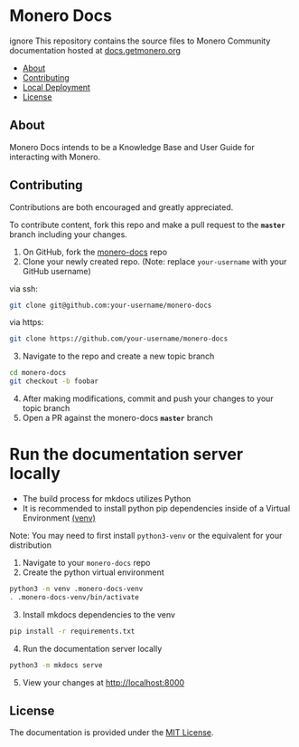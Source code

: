 # Monero Docs
ignore
This repository contains the source files to Monero Community documentation hosted at [docs.getmonero.org](https://docs.getmonero.org)

- [About](#about)
- [Contributing](#contributing)
- [Local Deployment](#run-the-documentation-server-locally)
- [License](#license)

## About

Monero Docs intends to be a Knowledge Base and User Guide for interacting with Monero.

## Contributing

Contributions are both encouraged and greatly appreciated.

To contribute content, fork this repo and make a pull request to the **`master`** branch including your changes.

1. On GitHub, fork the [monero-docs](https://github.com/monero-project/moneo-docs) repo
2. Clone your newly created repo. (Note: replace `your-username` with your GitHub username)

via ssh:
```bash
git clone git@github.com:your-username/monero-docs
```
via https:
```bash
git clone https://github.com/your-username/monero-docs
```
3. Navigate to the repo and create a new topic branch
```bash
cd monero-docs
git checkout -b foobar
```
4. After making modifications, commit and push your changes to your topic branch
5. Open a PR against the monero-docs **`master`** branch

# Run the documentation server locally

- The build process for mkdocs utilizes Python
- It is recommended to install python pip dependencies inside of a Virtual Environment [(venv)](https://squidfunk.github.io/mkdocs-material/guides/creating-a-reproduction/#environment)

Note: You may need to first install `python3-venv` or the equivalent for your distribution
1. Navigate to your `monero-docs` repo
2. Create the python virtual environment
```bash
python3 -m venv .monero-docs-venv
. .monero-docs-venv/bin/activate
```
3. Install mkdocs dependencies to the venv
```bash
pip install -r requirements.txt
```
4. Run the documentation server locally
```bash
python3 -m mkdocs serve
```
5. View your changes at [http://localhost:8000](http://localhost:8000)

## License

The documentation is provided under the [MIT License](LICENSE).
